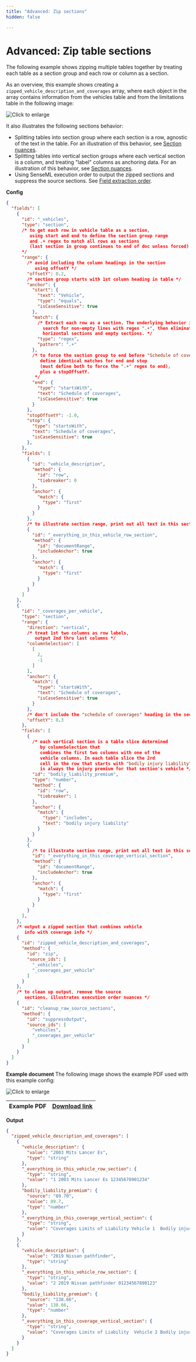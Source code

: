 ```yaml
---
title: "Advanced: Zip sections"
hidden: false

---
```




Advanced: Zip table sections
====



The following example shows zipping multiple tables together by treating each table as a section group and each row or column as a section.

As an overview, this example shows creating a  `zipped_vehicle_description_and_coverages` array, where each  object in the array contains information from the vehicles table and from the limitations table in the following image:

![Click to enlarge](https://raw.githubusercontent.com/sensible-hq/sensible-docs/main/readme-sync/assets/v0/images/final/sections_zip.png)



 It also illustrates the following sections behavior:

- Splitting tables into section group where each section is a row, agnostic of the text in the table.  For an illustration of this behavior, see [Section nuances](doc:section-nuances#multiple-anchors-in-section).
- Splitting tables into vertical section groups where each vertical section is a column, and treating "label" columns as anchoring data. For an illustration of this behavior, see  [Section nuances](docs/section-nuances#column-selection).
- Using SenseML execution order to output the zipped sections and suppress the source sections. See [Field extraction order](doc:field-order).



**Config**

```json
{
  "fields": [
    {
      "id": "_vehicles",
      "type": "section",
      /* to get each row in vehicle table as a section,
         using start and end to define the section group range
         and .+ regex to match all rows as sections
         (last section in group continues to end of doc unless forced)
      */
      "range": {
        /* avoid including the column headings in the section
           using offsetY */
        "offsetY": 0.2,
        /* section group starts with 1st column heading in table */
        "anchor": {
          "start": {
            "text": "Vehicle",
            "type": "equals",
            "isCaseSensitive": true
          },
          "match": {
            /* Extract each row as a section. The underlying behavior is to 
              search for non-empty lines with regex ".+", then eliminate overlapping 
              horizontal sections and empty sections. */
            "type": "regex",
            "pattern": ".+"
          },
          /* to force the section group to end before "Schedule of coverages",
             define identical matches for end and stop
             (must define both to force the ".+" regex to end), 
             plus a stopOffsetY.
           */
          "end": {
            "type": "startsWith",
            "text": "Schedule of coverages",
            "isCaseSensitive": true
          }
        },
        "stopOffsetY": -1.0,
        "stop": {
          "type": "startsWith",
          "text": "Schedule of coverages",
          "isCaseSensitive": true
        },
      },
      "fields": [
        {
          "id": "vehicle_description",
          "method": {
            "id": "row",
            "tiebreaker": 0
          },
          "anchor": {
            "match": {
              "type": "first"
            }
          }
        },
        /* to illustrate section range, print out all text in this section */
        {
          "id": "_everything_in_this_vehicle_row_section",
          "method": {
            "id": "documentRange",
            "includeAnchor": true
          },
          "anchor": {
            "match": {
              "type": "first"
            }
          }
        }
      ]
    },
    {
      "id": "_coverages_per_vehicle",
      "type": "section",
      "range": {
        "direction": "vertical",
        /* treat 1st two columns as row labels,
           output 2nd thru last columns */
        "columnSelection": [
          [
            2,
            -1
          ]
        ],
        "anchor": {
          "match": {
            "type": "startsWith",
            "text": "Schedule of coverages",
            "isCaseSensitive": true
          }
        },
        /* don't include the "schedule of coverages" heading in the section */
        "offsetY": 0.3
      },
      "fields": [
        {
          /* each vertical section is a table slice determined
             by columnSelection that 
             combines the first two columns with one of the
             vehicle columns. In each table slice the 2rd
             cell in the row that starts with "bodily injury liability"
             is always the injury premium for that section's vehicle */
          "id": "bodily_liability_premium",
          "type": "number",
          "method": {
            "id": "row",
            "tiebreaker": 1
          },
          "anchor": {
            "match": {
              "type": "includes",
              "text": "bodily injury liability"
            }
          }
        },
        {
          /* to illustrate section range, print out all text in this section */
          "id": "_everything_in_this_coverage_vertical_section",
          "method": {
            "id": "documentRange",
            "includeAnchor": true
          },
          "anchor": {
            "match": {
              "type": "first"
            }
          }
        }
      ],
    },
    /* output a zipped section that combines vehicle
       info with coverage info */
    {
      "id": "zipped_vehicle_description_and_coverages",
      "method": {
        "id": "zip",
        "source_ids": [
          "_vehicles",
          "_coverages_per_vehicle"
        ]
      }
    },
    /* to clean up output, remove the source
       sections. illustrates execution order nuances */
    {
      "id": "cleanup_raw_source_sections",
      "method": {
        "id": "suppressOutput",
        "source_ids": [
          "vehicles",
          "_coverages_per_vehicle"
        ]
      }
    }
  ]
}
```

**Example document**
The following image shows the example PDF used with this example config:

![Click to enlarge](https://raw.githubusercontent.com/sensible-hq/sensible-docs/main/readme-sync/assets/v0/images/final/sections_zip.png)

| Example PDF | [Download link](https://raw.githubusercontent.com/sensible-hq/sensible-docs/main/readme-sync/assets/v0/pdfs/sections_zip.pdf) |
| ----------- | ------------------------------------------------------------ |

**Output**

```json
{
  "zipped_vehicle_description_and_coverages": [
    {
      "vehicle_description": {
        "value": "2003 Mits Lancer Es",
        "type": "string"
      },
      "_everything_in_this_vehicle_row_section": {
        "type": "string",
        "value": "1 2003 Mits Lancer Es 12345678901234"
      },
      "bodily_liability_premium": {
        "source": "89.70",
        "value": 89.7,
        "type": "number"
      },
      "_everything_in_this_coverage_vertical_section": {
        "type": "string",
        "value": "Coverages Limits of Liability Vehicle 1  Bodily injury liability $300,000 per 89.70  person Property damage $200,000 per 61.69  liability person"
      }
    },
    {
      "vehicle_description": {
        "value": "2019 Nissan pathfinder",
        "type": "string"
      },
      "_everything_in_this_vehicle_row_section": {
        "type": "string",
        "value": "2 2019 Nissan pathfinder 01234567890123"
      },
      "bodily_liability_premium": {
        "source": "138.66",
        "value": 138.66,
        "type": "number"
      },
      "_everything_in_this_coverage_vertical_section": {
        "type": "string",
        "value": "Coverages Limits of Liability  Vehicle 2 Bodily injury liability $300,000 per  138.66 person Property damage $200,000 per  79.45 liability person"
      }
    }
  ]
}
```
